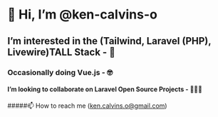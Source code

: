 # 👋 Hi, I’m @ken-calvins-o
## I’m interested in the (Tailwind, Laravel (PHP), Livewire)TALL Stack - 👀
### Occasionally doing Vue.js - 🤓

#### I’m looking to collaborate on Laravel Open Source Projects - 👨🏽‍💻
#####📫 How to reach me (ken.calvins.o@gmail.com)



<!---
ken-calvins-o/ken-calvins-o is a ✨ special ✨ repository because its `README.md` (this file) appears on your GitHub profile.
You can click the Preview link to take a look at your changes.
--->
